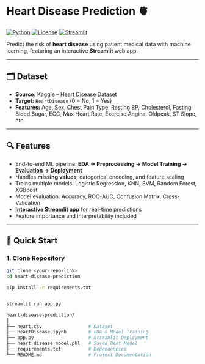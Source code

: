 # Heart Disease Prediction 🫀

[![Python](https://img.shields.io/badge/python-3.10-blue?logo=python)](https://www.python.org/) [![License](https://img.shields.io/badge/license-MIT-green)](LICENSE) [![Streamlit](https://img.shields.io/badge/streamlit-app-orange?logo=streamlit)](https://streamlit.io/)  

Predict the risk of **heart disease** using patient medical data with machine learning, featuring an interactive **Streamlit** web app.

---

## 🗂 Dataset

- **Source:** Kaggle – [Heart Disease Dataset](https://www.kaggle.com/datasets/ronitf/heart-disease-uci)  
- **Target:** `HeartDisease` (0 = No, 1 = Yes)  
- **Features:** Age, Sex, Chest Pain Type, Resting BP, Cholesterol, Fasting Blood Sugar, ECG, Max Heart Rate, Exercise Angina, Oldpeak, ST Slope, etc.

---

## 🔍 Features

- End-to-end ML pipeline: **EDA → Preprocessing → Model Training → Evaluation → Deployment**  
- Handles **missing values**, categorical encoding, and feature scaling  
- Trains multiple models: Logistic Regression, KNN, SVM, Random Forest, XGBoost  
- Model evaluation: Accuracy, ROC-AUC, Confusion Matrix, Cross-Validation  
- **Interactive Streamlit app** for real-time predictions  
- Feature importance and interpretability included  

---

## 🚀 Quick Start

### 1. Clone Repository
```bash
git clone <your-repo-link>
cd heart-disease-prediction

pip install -r requirements.txt


streamlit run app.py

heart-disease-prediction/
│
├── heart.csv                 # Dataset
├── HeartDisease.ipynb        # EDA & Model Training
├── app.py                    # Streamlit Deployment
├── heart_disease_model.pkl   # Saved Best Model
├── requirements.txt          # Dependencies
└── README.md                 # Project Documentation

